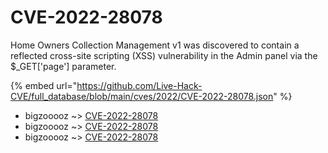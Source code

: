 # CVE-2022-28078

Home Owners Collection Management v1 was discovered to contain a reflected cross-site scripting (XSS) vulnerability in the Admin panel via the $_GET['page'] parameter.

{% embed url="https://github.com/Live-Hack-CVE/full_database/blob/main/cves/2022/CVE-2022-28078.json" %}


* bigzooooz ~> [CVE-2022-28078](https://www.alice-snow.ru/2022/database/cve-2022-28078/cve-2022-28078-bigzooooz)
* bigzooooz ~> [CVE-2022-28078](https://www.alice-snow.ru/2022/database/cve-2022-28078/cve-2022-28078-bigzooooz)
* bigzooooz ~> [CVE-2022-28078](https://www.alice-snow.ru/2022/database/cve-2022-28078/cve-2022-28078-bigzooooz)